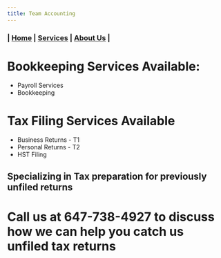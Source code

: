 ```yaml
---
title: Team Accounting
---
```


### | [Home](/) | [Services](/services.html) | [About Us](/about.html) |

# Bookkeeping Services Available:
-  Payroll Services
-  Bookkeeping

# Tax Filing Services Available
-  Business Returns - T1
-  Personal Returns - T2
-  HST Filing

## Specializing in Tax preparation for previously unfiled returns

# Call us at 647-738-4927 to discuss how we can help you catch us unfiled tax returns
